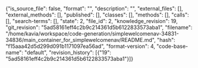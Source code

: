 {"is_source_file": false, "format": "", "description": "", "external_files": [], "external_methods": [], "published": [], "classes": [], "methods": [], "calls": [], "search-terms": [], "state": 2, "file_id": 2, "knowledge_revision": 19, "git_revision": "5ad58161eff4c2b9c214361d5b6122833573aba1", "filename": "/home/kavia/workspace/code-generation/simplewelcomenav-34831-34836/main_container_for_simplewelcomenav/README.md", "hash": "f15aaa42d5d299d091b1171097ea56ad", "format-version": 4, "code-base-name": "default", "revision_history": [{"19": "5ad58161eff4c2b9c214361d5b6122833573aba1"}]}